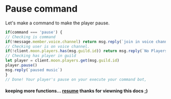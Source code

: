 # Pause command
Let's make a command to make the player pause.
```js
if(command === 'pause') {
// Checking is command
if(!message.member.voice.channel) return msg.reply(`join in voice channel!`)
// Checking user is on voice channel.
if(!client.moon.players.has(msg.guild.id)) return msg.reply(`No Players created in this guild.`)
// Checking has player in guild
let player = client.moon.players.get(msg.guild.id)
player.pause()
msg.reply(`paused music`)
}
// Done! Your player's pause on your execute your command bot, 
```
#### keeping more functions... [resume](https://github.com/1Lucas1apk/moonlink.js/edit/master/docs/pause.md) thanks for viewning this docs ;)
